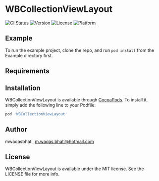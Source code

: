 # WBCollectionViewLayout

[![CI Status](http://img.shields.io/travis/mwaqasbhati/WBCollectionViewLayout.svg?style=flat)](https://travis-ci.org/mwaqasbhati/WBCollectionViewLayout)
[![Version](https://img.shields.io/cocoapods/v/WBCollectionViewLayout.svg?style=flat)](http://cocoapods.org/pods/WBCollectionViewLayout)
[![License](https://img.shields.io/cocoapods/l/WBCollectionViewLayout.svg?style=flat)](http://cocoapods.org/pods/WBCollectionViewLayout)
[![Platform](https://img.shields.io/cocoapods/p/WBCollectionViewLayout.svg?style=flat)](http://cocoapods.org/pods/WBCollectionViewLayout)

## Example

To run the example project, clone the repo, and run `pod install` from the Example directory first.

## Requirements

## Installation

WBCollectionViewLayout is available through [CocoaPods](http://cocoapods.org). To install
it, simply add the following line to your Podfile:

```ruby
pod 'WBCollectionViewLayout'
```

## Author

mwaqasbhati, m.waqas.bhati@hotmail.com

## License

WBCollectionViewLayout is available under the MIT license. See the LICENSE file for more info.
